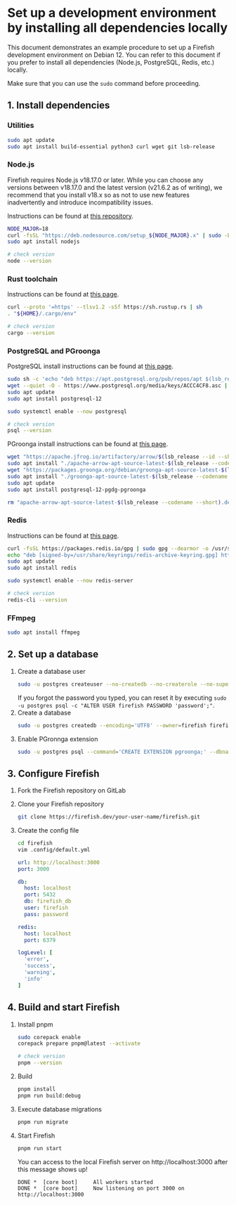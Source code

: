 # Set up a development environment by installing all dependencies locally

This document demonstrates an example procedure to set up a Firefish development environment on Debian 12. You can refer to this document if you prefer to install all dependencies (Node.js, PostgreSQL, Redis, etc.) locally.

Make sure that you can use the `sudo` command before proceeding.

## 1. Install dependencies

### Utilities

```sh
sudo apt update
sudo apt install build-essential python3 curl wget git lsb-release
```

### Node.js

Firefish requires Node.js v18.17.0 or later. While you can choose any versions between v18.17.0 and the latest version (v21.6.2 as of writing), we recommend that you install v18.x so as not to use new features inadvertently and introduce incompatibility issues.

Instructions can be found at [this repository](https://github.com/nodesource/distributions).

```sh
NODE_MAJOR=18
curl -fsSL "https://deb.nodesource.com/setup_${NODE_MAJOR}.x" | sudo -E bash -
sudo apt install nodejs

# check version
node --version
```

### Rust toolchain

Instructions can be found at [this page](https://www.rust-lang.org/tools/install).

```sh
curl --proto '=https' --tlsv1.2 -sSf https://sh.rustup.rs | sh
. "${HOME}/.cargo/env"

# check version
cargo --version
```

### PostgreSQL and PGroonga

PostgreSQL install instructions can be found at [this page](https://www.postgresql.org/download/).

```sh
sudo sh -c 'echo "deb https://apt.postgresql.org/pub/repos/apt $(lsb_release -cs)-pgdg main" > /etc/apt/sources.list.d/pgdg.list'
wget --quiet -O - https://www.postgresql.org/media/keys/ACCC4CF8.asc | sudo apt-key add -
sudo apt update
sudo apt install postgresql-12

sudo systemctl enable --now postgresql

# check version
psql --version
```

PGroonga install instructions can be found at [this page](https://pgroonga.github.io/install/).

```sh
wget "https://apache.jfrog.io/artifactory/arrow/$(lsb_release --id --short | tr 'A-Z' 'a-z')/apache-arrow-apt-source-latest-$(lsb_release --codename --short).deb"
sudo apt install "./apache-arrow-apt-source-latest-$(lsb_release --codename --short).deb"
wget "https://packages.groonga.org/debian/groonga-apt-source-latest-$(lsb_release --codename --short).deb"
sudo apt install "./groonga-apt-source-latest-$(lsb_release --codename --short).deb"
sudo apt update
sudo apt install postgresql-12-pgdg-pgroonga

rm "apache-arrow-apt-source-latest-$(lsb_release --codename --short).deb" "groonga-apt-source-latest-$(lsb_release --codename --short).deb"
```

### Redis

Instructions can be found at [this page](https://redis.io/docs/install/install-redis/).

```sh
curl -fsSL https://packages.redis.io/gpg | sudo gpg --dearmor -o /usr/share/keyrings/redis-archive-keyring.gpg
echo "deb [signed-by=/usr/share/keyrings/redis-archive-keyring.gpg] https://packages.redis.io/deb $(lsb_release -cs) main" | sudo tee /etc/apt/sources.list.d/redis.list
sudo apt update
sudo apt install redis

sudo systemctl enable --now redis-server

# check version
redis-cli --version
```

### FFmpeg

```sh
sudo apt install ffmpeg
```

## 2. Set up a database

1. Create a database user
    ```sh
    sudo -u postgres createuser --no-createdb --no-createrole --no-superuser --encrypted --pwprompt firefish
    ```
    If you forgot the password you typed, you can reset it by executing `sudo -u postgres psql -c "ALTER USER firefish PASSWORD 'password';"`.
2. Create a database
    ```sh
    sudo -u postgres createdb --encoding='UTF8' --owner=firefish firefish_db
    ```
3. Enable PGronnga extension
    ```sh
    sudo -u postgres psql --command='CREATE EXTENSION pgroonga;' --dbname=firefish_db
    ```

## 3. Configure Firefish

1. Fork the Firefish repository on GitLab
1. Clone your Firefish repository
    ```sh
    git clone https://firefish.dev/your-user-name/firefish.git
    ```
1. Create the config file
    ```sh
    cd firefish
    vim .config/default.yml
    ```
    
    ```yaml
    url: http://localhost:3000
    port: 3000
    
    db:
      host: localhost
      port: 5432
      db: firefish_db
      user: firefish
      pass: password
    
    redis:
      host: localhost
      port: 6379
    
    logLevel: [
      'error',
      'success',
      'warning',
      'info'
    ]
    ```

## 4. Build and start Firefish

1. Install pnpm
    ```sh
    sudo corepack enable
    corepack prepare pnpm@latest --activate
    
    # check version
    pnpm --version
    ```
1. Build
    ```sh
    pnpm install
    pnpm run build:debug
    ```
1. Execute database migrations
    ```sh
    pnpm run migrate
    ```
1. Start Firefish
    ```sh
    pnpm run start
    ```
    You can access to the local Firefish server on http://localhost:3000 after this message shows up!
    ```
    DONE *  [core boot]     All workers started
    DONE *  [core boot]     Now listening on port 3000 on http://localhost:3000
    ```
